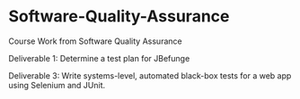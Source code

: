 # Software-Quality-Assurance
Course Work from Software Quality Assurance 

Deliverable 1: Determine a test plan for JBefunge

Deliverable 3: Write systems-level, automated black-box tests for a web app using Selenium and JUnit.

